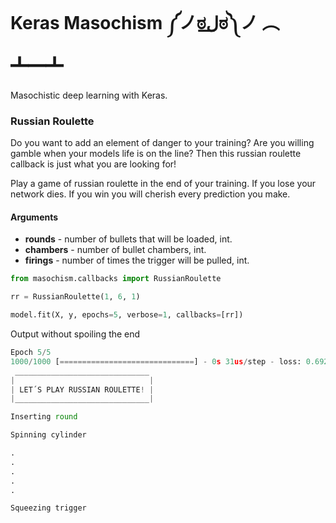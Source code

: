 # Keras Masochism ༼ノಠل͟ಠ༽ノ ︵ ┻━┻
Masochistic deep learning with Keras.

### Russian Roulette
Do you want to add an element of danger to your training? Are you willing gamble when your models life is on the line? Then this russian roulette callback is just what you are looking for!

Play a game of russian roulette in the end of your training. If you lose your network dies. If you win you will cherish every prediction you make.

#### Arguments

- **rounds** - number of bullets that will be loaded, int.
- **chambers** - number of bullet chambers, int.
- **firings** - number of times the trigger will be pulled, int.

```python
from masochism.callbacks import RussianRoulette

rr = RussianRoulette(1, 6, 1)

model.fit(X, y, epochs=5, verbose=1, callbacks=[rr])
```

Output without spoiling the end
```python
Epoch 5/5
1000/1000 [==============================] - 0s 31us/step - loss: 0.6929
 ______________________________
|                              |
| LET´S PLAY RUSSIAN ROULETTE! |
|______________________________|

Inserting round

Spinning cylinder

.
.
.
.
.

Squeezing trigger
```
